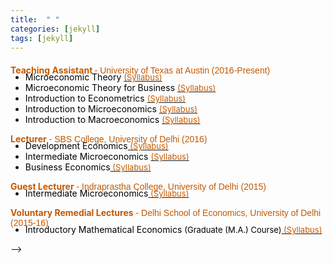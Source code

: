 ```yaml
---
title:  " "
categories: [jekyll]
tags: [jekyll]
---
```


<!--

<h4 style="margin-top:30px;" id="working-papers"><strong>Teaching Experience</strong></h4>
<!---<h4><strong><p>University of Texas at Austin</p></strong></h4>-->
<p style="margin-top:20px;"><strong style="color:#C35900">Teaching Assistant </strong> <font face="Arial" color="#C35900"> - University of Texas at Austin (2016-Present) </font></p>

<!---
<br />(<a href="" target="_blank">Course evaluations</a>)</p>
-->
<ul style="margin-top:-20px;">
  <li><font  color="#000000">Microeconomic Theory </font><a href="{{ site.baseurl }}/files/microtheory.pdf" target="_blank"><font size="-1" style="color:#C35900"> (Syllabus)</font></a> </li>
  <li><font  color="#000000">Microeconomic Theory for Business </font><a href="{{ site.baseurl }}/files/microtheory_bs.pdf" target="_blank"><font size="-1" style="color:#C35900"> (Syllabus)</font></a></li>
  <li><font  color="#000000">Introduction to Econometrics </font><a href="{{ site.baseurl }}/files/metrics.docx" target="_blank"><font size="-1" style="color:#C35900"> (Syllabus)</font></a> </li> 
  <li><font color="#000000">Introduction to Microeconomics </font><a href="{{ site.baseurl }}/files/intromicro.pdf" target="_blank"><font size="-1" style="color:#C35900"> (Syllabus)</font></a> </li> 
  <li><font  color="#000000">Introduction to Macroeconomics </font><a href="{{ site.baseurl }}/files/intromacro.pdf" target="_blank"><font size="-1" style="color:#C35900"> (Syllabus)</font></a> </li>  
</ul> 

<!---<h4><strong><p style="margin-top:20px;">University of Delhi</p></strong></h4>-->
<p><strong style="color:#C35900">Lecturer</strong><font face="Arial" color="#C35900"> - SBS College, University of Delhi  (2016)</font>  <br> 
 <!---<font size="-1" style="color:#000000;">(Appointed as full-time lecturer at SBSC College, University of Delhi. During this semester, I taught three full-courses in Economics to undergraduate students at the University of Delhi.)</font> --></p>

<!---
<br />(<a href="" target="_blank">Course evaluations</a>)</p>
-->
<ul style="margin-top:-20px;">
  <li><font  color="#000000">Development Economics</font><a href="{{ site.baseurl }}/files/DU_development.pdf" target="_blank"><font size="-1" style="color:#C35900"> (Syllabus)</font></a> </li>
  <li><font  color="#000000">Intermediate Microeconomics <a href="{{ site.baseurl }}/files/DU_intermediate_micro.pdf" target="_blank"><font size="-1" style="color:#C35900"> (Syllabus)</font></a></font></li>
  <li><font  color="#000000">Business Economics</font><a href="{{ site.baseurl }}/files/DU_intermediate_micro.pdf" target="_blank"><font size="-1" style="color:#C35900"> (Syllabus)</font></a></li>
</ul>

<p><strong style="color:#C35900">Guest Lecturer</strong><font face="Arial" color="#C35900"> - Indraprastha College, University of Delhi (2015)</font><br>
<!-- <font size="-1" style="color:#000000;">(Appointed as guest lecturer at IP College, University of Delhi. Under this role, I taught one full-semster course in Intermediate Economics to undergraduate students at the University of Delhi.)</font> --> </p>

<!---
<br />(<a href="" target="_blank">Course evaluations</a>)</p>
-->
<ul style="margin-top:-20px;">
<li><font  color="#000000">Intermediate Microeconomics</font><a href="{{ site.baseurl }}/files/DU_intermediate_micro.pdf" target="_blank"><font size="-1" style="color:#C35900"> (Syllabus)</font></a></li>
</ul>

<p><strong style="color:#C35900">Voluntary Remedial Lectures</strong><font face="Arial" color="#C35900"> - Delhi School of Economics, University of Delhi (2015-16)</font> <br>
<!-- <font size="-1" style="color:#000000;">(Prepared and led weekly (informal) remedial lectures for first-year graduate students at Delhi School of Economics (DSE). This was a joint initiative with two other students and in collaboration with the Department of Economics at DSE, to help students from weaker backgrounds.) </font> --> </p>
 
<!---
<br />(<a href="" target="_blank">Course evaluations</a>)</p>
-->
<ul style="margin-top:-20px;">
<li><font  color="#000000">Introductory Mathematical Economics <font size="-1" style="color:#000000;">(Graduate (M.A.) Course)</font><a href="{{ site.baseurl }}/files/DSE_core.pdf" target="_blank"><font size="-1" style="color:#C35900"> (Syllabus)</font></a></font></li>
</ul>

-->


